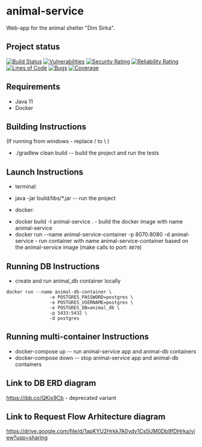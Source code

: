 # animal-service
Web-app for the animal shelter "Dim Sirka".

## Project status
[![Build Status](https://travis-ci.com/dim-sirka/animal-service.svg?branch=main)](https://travis-ci.com/dim-sirka/animal-service)
[![Vulnerabilities](https://sonarcloud.io/api/project_badges/measure?project=dim-sirka_animal-service&metric=vulnerabilities)](https://sonarcloud.io/dashboard?id=dim-sirka_animal-service)
[![Security Rating](https://sonarcloud.io/api/project_badges/measure?project=dim-sirka_animal-service&metric=security_rating)](https://sonarcloud.io/dashboard?id=dim-sirka_animal-service)
[![Reliability Rating](https://sonarcloud.io/api/project_badges/measure?project=dim-sirka_animal-service&metric=reliability_rating)](https://sonarcloud.io/dashboard?id=dim-sirka_animal-service)
[![Lines of Code](https://sonarcloud.io/api/project_badges/measure?project=dim-sirka_animal-service&metric=ncloc)](https://sonarcloud.io/dashboard?id=dim-sirka_animal-service)
[![Bugs](https://sonarcloud.io/api/project_badges/measure?project=dim-sirka_animal-service&metric=bugs)](https://sonarcloud.io/dashboard?id=dim-sirka_animal-service)
[![Coverage](https://sonarcloud.io/api/project_badges/measure?project=dim-sirka_animal-service&metric=coverage)](https://sonarcloud.io/dashboard?id=dim-sirka_animal-service)
## Requirements
* Java 11
* Docker

## Building Instructions
(If running from windows - replace / to \ )
 * ./gradlew clean build -- build the project and run the tests

## Launch Instructions 
 - terminal:
 * java -jar build/libs/*.jar -- run the project
 - docker:
 * docker build -t animal-service . - build the docker image with name animal-service
 * docker run --name animal-service-container -p 8070:8080 -d animal-service - run container with name animal-service-container based on the animal-service image
 (make calls to port: `8070`)
 
## Running DB Instructions
 * create and run animal_db container locally
 ```
 docker run --name animal-db-container \
                 -e POSTGRES_PASSWORD=postgres \
                 -e POSTGRES_USERNAME=postgres \
                 -e POSTGRES_DB=animal_db \
                 -p 5433:5432 \
                 -d postgres 
 ```

## Running multi-container Instructions
* docker-compose up -- run animal-service app and animal-db containers
* docker-compose down -- stop animal-service app and animal-db containers

## Link to DB ERD diagram
https://ibb.co/QKjx9Cb - deprecated variant
## Link to Request Flow Arhitecture diagram
https://drive.google.com/file/d/1apKYU2Hrkk7A0ydv1Cs5UM0Db9fDHrka/view?usp=sharing
